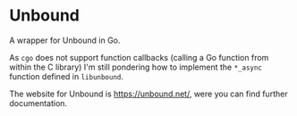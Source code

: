 # Unbound

A wrapper for Unbound in Go.

As `cgo` does not support function callbacks (calling a Go function from within
the C library) I'm still pondering how to implement the `*_async` function
defined in `libunbound`.

The website for Unbound is https://unbound.net/, were you can find further documentation.
